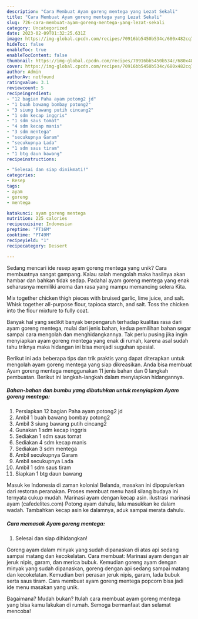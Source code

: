 ```yaml
---
description: "Cara Membuat Ayam goreng mentega yang Lezat Sekali"
title: "Cara Membuat Ayam goreng mentega yang Lezat Sekali"
slug: 726-cara-membuat-ayam-goreng-mentega-yang-lezat-sekali
category: Uncategorized
date: 2023-02-09T01:32:25.631Z
image: https://img-global.cpcdn.com/recipes/70916bb5450b534c/680x482cq70/ayam-goreng-mentega-foto-resep-utama.jpg
hideToc: false
enableToc: true
enableTocContent: false
thumbnail: https://img-global.cpcdn.com/recipes/70916bb5450b534c/680x482cq70/ayam-goreng-mentega-foto-resep-utama.jpg
cover: https://img-global.cpcdn.com/recipes/70916bb5450b534c/680x482cq70/ayam-goreng-mentega-foto-resep-utama.jpg
author: Admin
authorAv: notfound
ratingvalue: 3.1
reviewcount: 5
recipeingredient:
- "12 bagian Paha ayam potong2 jd"
- "1 buah bawang bombay potong2"
- "3 siung bawang putih cincang2"
- "1 sdm kecap inggris"
- "1 sdm saus tomat"
- "4 sdm kecap manis"
- "3 sdm mentega"
- "secukupnya Garam"
- "secukupnya Lada"
- "1 sdm saus tiram"
- "1 btg daun bawang"
recipeinstructions:

- "Selesai dan siap dinikmati!"
categories:
- Resep
tags:
- ayam
- goreng
- mentega

katakunci: ayam goreng mentega 
nutrition: 225 calories
recipecuisine: Indonesian
preptime: "PT16M"
cooktime: "PT49M"
recipeyield: "1"
recipecategory: Dessert

---
```





Sedang mencari ide resep ayam goreng mentega yang unik? Cara membuatnya sangat gampang. Kalau salah mengolah maka hasilnya akan hambar dan bahkan tidak sedap. Padahal ayam goreng mentega yang enak seharusnya memiliki aroma dan rasa yang mampu memancing selera Kita.





Mix together chicken thigh pieces with bruised garlic, lime juice, and salt. Whisk together all-purpose flour, tapioca starch, and salt. Toss the chicken into the flour mixture to fully coat.

Banyak hal yang sedikit banyak berpengaruh terhadap kualitas rasa dari ayam goreng mentega, mulai dari jenis bahan, kedua pemilihan bahan segar sampai cara mengolah dan menghidangkannya. Tak perlu pusing jika ingin menyiapkan ayam goreng mentega yang enak di rumah, karena asal sudah tahu triknya maka hidangan ini bisa menjadi suguhan spesial.






Berikut ini ada beberapa tips dan trik praktis yang dapat diterapkan untuk mengolah ayam goreng mentega yang siap dikreasikan. Anda bisa membuat Ayam goreng mentega menggunakan 11 jenis bahan dan 0 langkah pembuatan. Berikut ini langkah-langkah dalam menyiapkan hidangannya.

<!--inarticleads1-->

##### Bahan-bahan dan bumbu yang dibutuhkan untuk menyiapkan Ayam goreng mentega:

1. Persiapkan 12 bagian Paha ayam potong2 jd
1. Ambil 1 buah bawang bombay potong2
1. Ambil 3 siung bawang putih cincang2
1. Gunakan 1 sdm kecap inggris
1. Sediakan 1 sdm saus tomat
1. Sediakan 4 sdm kecap manis
1. Sediakan 3 sdm mentega
1. Ambil secukupnya Garam
1. Ambil secukupnya Lada
1. Ambil 1 sdm saus tiram
1. Siapkan 1 btg daun bawang


Masuk ke Indonesia di zaman kolonial Belanda, masakan ini dipopulerkan dari restoran peranakan. Proses membuat menu hasil silang budaya ini ternyata cukup mudah. Marinasi ayam dengan kecap asin. ilustrasi marinasi ayam (cafedelites.com) Potong ayam dahulu, lalu masukkan ke dalam wadah. Tambahkan kecap asin ke dalamnya, aduk sampai merata dahulu. 

<!--inarticleads2-->

##### Cara memasak Ayam goreng mentega:


1. Selesai dan siap dihidangkan!

Goreng ayam dalam minyak yang sudah dipanaskan di atas api sedang sampai matang dan kecokelatan. Cara membuat: Marinasi ayam dengan air jeruk nipis, garam, dan merica bubuk. Kemudian goreng ayam dengan minyak yang sudah dipanaskan, goreng dengan api sedang sampai matang dan kecokelatan. Kemudian beri perasan jeruk nipis, garam, lada bubuk serta saus tiram. Cara membuat ayam goreng mentega popcorn bisa jadi ide menu masakan yang unik. 

Bagaimana? Mudah bukan? Itulah cara membuat ayam goreng mentega yang bisa kamu lakukan di rumah. Semoga bermanfaat dan selamat mencoba!
